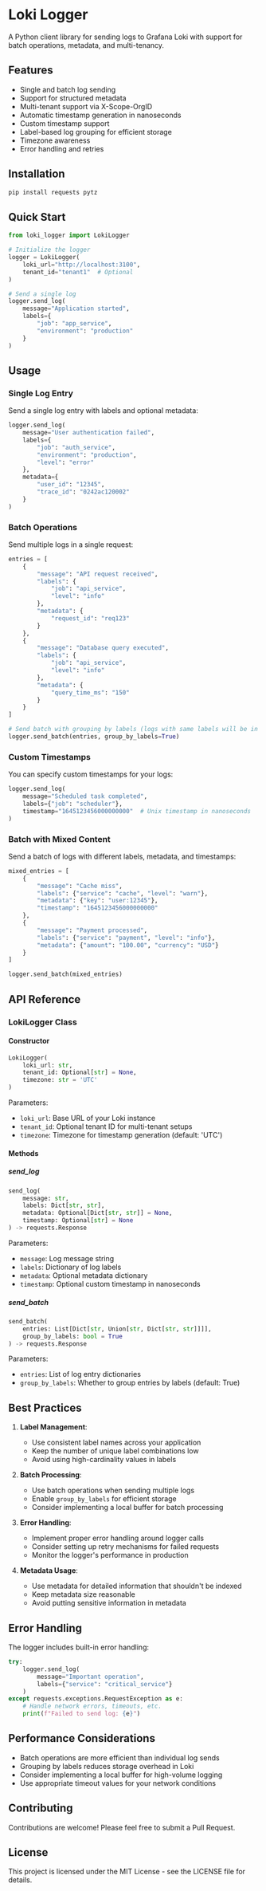 # Loki Logger

A Python client library for sending logs to Grafana Loki with support for batch operations, metadata, and multi-tenancy.

## Features

- Single and batch log sending
- Support for structured metadata
- Multi-tenant support via X-Scope-OrgID
- Automatic timestamp generation in nanoseconds
- Custom timestamp support
- Label-based log grouping for efficient storage
- Timezone awareness
- Error handling and retries

## Installation

```bash
pip install requests pytz
```

## Quick Start

```python
from loki_logger import LokiLogger

# Initialize the logger
logger = LokiLogger(
    loki_url="http://localhost:3100",
    tenant_id="tenant1"  # Optional
)

# Send a single log
logger.send_log(
    message="Application started",
    labels={
        "job": "app_service",
        "environment": "production"
    }
)
```

## Usage

### Single Log Entry

Send a single log entry with labels and optional metadata:

```python
logger.send_log(
    message="User authentication failed",
    labels={
        "job": "auth_service",
        "environment": "production",
        "level": "error"
    },
    metadata={
        "user_id": "12345",
        "trace_id": "0242ac120002"
    }
)
```

### Batch Operations

Send multiple logs in a single request:

```python
entries = [
    {
        "message": "API request received",
        "labels": {
            "job": "api_service",
            "level": "info"
        },
        "metadata": {
            "request_id": "req123"
        }
    },
    {
        "message": "Database query executed",
        "labels": {
            "job": "api_service",
            "level": "info"
        },
        "metadata": {
            "query_time_ms": "150"
        }
    }
]

# Send batch with grouping by labels (logs with same labels will be in one stream)
logger.send_batch(entries, group_by_labels=True)
```

### Custom Timestamps

You can specify custom timestamps for your logs:

```python
logger.send_log(
    message="Scheduled task completed",
    labels={"job": "scheduler"},
    timestamp="1645123456000000000"  # Unix timestamp in nanoseconds
)
```

### Batch with Mixed Content

Send a batch of logs with different labels, metadata, and timestamps:

```python
mixed_entries = [
    {
        "message": "Cache miss",
        "labels": {"service": "cache", "level": "warn"},
        "metadata": {"key": "user:12345"},
        "timestamp": "1645123456000000000"
    },
    {
        "message": "Payment processed",
        "labels": {"service": "payment", "level": "info"},
        "metadata": {"amount": "100.00", "currency": "USD"}
    }
]

logger.send_batch(mixed_entries)
```

## API Reference

### LokiLogger Class

#### Constructor

```python
LokiLogger(
    loki_url: str,
    tenant_id: Optional[str] = None,
    timezone: str = 'UTC'
)
```

Parameters:
- `loki_url`: Base URL of your Loki instance
- `tenant_id`: Optional tenant ID for multi-tenant setups
- `timezone`: Timezone for timestamp generation (default: 'UTC')

#### Methods

##### send_log

```python
send_log(
    message: str,
    labels: Dict[str, str],
    metadata: Optional[Dict[str, str]] = None,
    timestamp: Optional[str] = None
) -> requests.Response
```

Parameters:
- `message`: Log message string
- `labels`: Dictionary of log labels
- `metadata`: Optional metadata dictionary
- `timestamp`: Optional custom timestamp in nanoseconds

##### send_batch

```python
send_batch(
    entries: List[Dict[str, Union[str, Dict[str, str]]]],
    group_by_labels: bool = True
) -> requests.Response
```

Parameters:
- `entries`: List of log entry dictionaries
- `group_by_labels`: Whether to group entries by labels (default: True)

## Best Practices

1. **Label Management**:
   - Use consistent label names across your application
   - Keep the number of unique label combinations low
   - Avoid using high-cardinality values in labels

2. **Batch Processing**:
   - Use batch operations when sending multiple logs
   - Enable `group_by_labels` for efficient storage
   - Consider implementing a local buffer for batch processing

3. **Error Handling**:
   - Implement proper error handling around logger calls
   - Consider setting up retry mechanisms for failed requests
   - Monitor the logger's performance in production

4. **Metadata Usage**:
   - Use metadata for detailed information that shouldn't be indexed
   - Keep metadata size reasonable
   - Avoid putting sensitive information in metadata

## Error Handling

The logger includes built-in error handling:

```python
try:
    logger.send_log(
        message="Important operation",
        labels={"service": "critical_service"}
    )
except requests.exceptions.RequestException as e:
    # Handle network errors, timeouts, etc.
    print(f"Failed to send log: {e}")
```

## Performance Considerations

- Batch operations are more efficient than individual log sends
- Grouping by labels reduces storage overhead in Loki
- Consider implementing a local buffer for high-volume logging
- Use appropriate timeout values for your network conditions

## Contributing

Contributions are welcome! Please feel free to submit a Pull Request.

## License

This project is licensed under the MIT License - see the LICENSE file for details.
